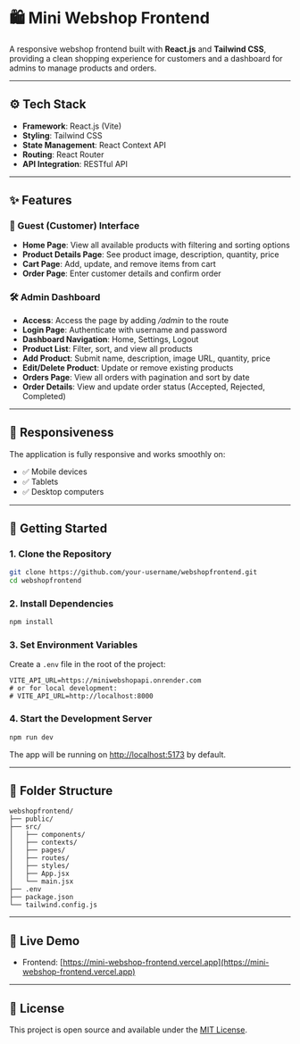 # 🛍️ Mini Webshop Frontend

A responsive webshop frontend built with **React.js** and **Tailwind CSS**, providing a clean shopping experience for customers and a dashboard for admins to manage products and orders.

---

## ⚙️ Tech Stack

- **Framework**: React.js (Vite)
- **Styling**: Tailwind CSS
- **State Management**: React Context API
- **Routing**: React Router
- **API Integration**: RESTful API

---

## ✨ Features

### 🛒 Guest (Customer) Interface

- **Home Page**: View all available products with filtering and sorting options
- **Product Details Page**: See product image, description, quantity, price
- **Cart Page**: Add, update, and remove items from cart
- **Order Page**: Enter customer details and confirm order

### 🛠️ Admin Dashboard

- **Access**: Access the page by adding */admin* to the route
- **Login Page**: Authenticate with username and password
- **Dashboard Navigation**: Home, Settings, Logout
- **Product List**: Filter, sort, and view all products
- **Add Product**: Submit name, description, image URL, quantity, price
- **Edit/Delete Product**: Update or remove existing products
- **Orders Page**: View all orders with pagination and sort by date
- **Order Details**: View and update order status (Accepted, Rejected, Completed)

---

## 📱 Responsiveness

The application is fully responsive and works smoothly on:

- ✅ Mobile devices
- ✅ Tablets
- ✅ Desktop computers

---

## 🚀 Getting Started

### 1. Clone the Repository

```bash
git clone https://github.com/your-username/webshopfrontend.git
cd webshopfrontend
```

### 2. Install Dependencies

```bash
npm install
```

### 3. Set Environment Variables

Create a `.env` file in the root of the project:

```env
VITE_API_URL=https://miniwebshopapi.onrender.com
# or for local development:
# VITE_API_URL=http://localhost:8000
```

### 4. Start the Development Server

```bash
npm run dev
```

The app will be running on [http://localhost:5173](http://localhost:5173) by default.

---

## 🧪 Folder Structure

```
webshopfrontend/
├── public/
├── src/
│   ├── components/
│   ├── contexts/
│   ├── pages/
│   ├── routes/
│   ├── styles/
│   ├── App.jsx
│   └── main.jsx
├── .env
├── package.json
└── tailwind.config.js
```

---

## 🔗 Live Demo

- Frontend: [https://mini-webshop-frontend.vercel.app](https://mini-webshop-frontend.vercel.app)

---

## 📄 License

This project is open source and available under the [MIT License](LICENSE).
